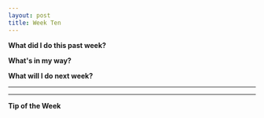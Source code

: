 ```yaml
---
layout: post
title: Week Ten
---
```

<b>What did I do this past week?</b><br>
<p></p>
<b>What's in my way?</b><br>
<p></p>
<b>What will I do next week?</b><br>
<p></p>
<hr>
<p></p>
<p></p>
<p></p>
<hr>

<b>Tip of the Week</b><br>
<p></p>
